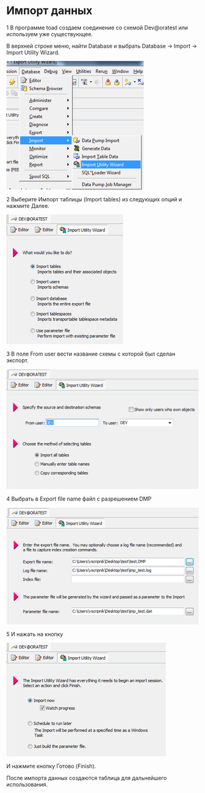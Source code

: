 # Импорт данных

1 В программе toad создаем соединение со схемой Dev@oratest или используем уже существующее. 

В верхней строке меню, найти Database и выбрать Database  -&gt; Import -&gt; Import Utility Wizard.

![](../../.gitbook/assets/i1.png)

 2  Выберите Импорт таблицы \(Import tables\) из следующих опций и нажмите Далее.

![](../../.gitbook/assets/i2.png)

 3 В поле From user вести название схемы с которой был сделан экспорт.

![](../../.gitbook/assets/i3.png)

 4 Выбрать в Export file name  файл с разрешением DMP

![](../../.gitbook/assets/i4.png)

 5 И нажать на кнопку

![](../../.gitbook/assets/i5.png)

И нажмите кнопку Готово  \(Finish\).

После импорта данных создаются  таблица для дальнейшего использования.


